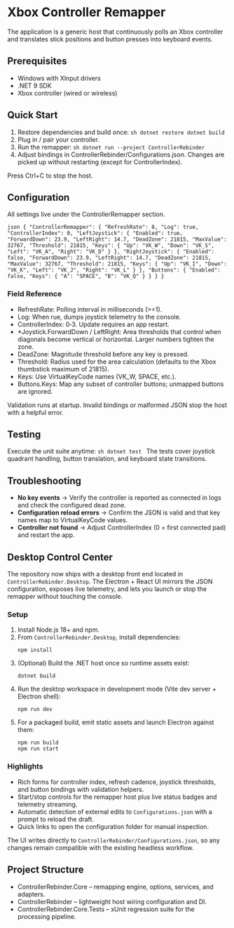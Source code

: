 ﻿# Xbox Controller Remapper

The application is a generic host that continuously polls an Xbox controller and translates stick positions and button presses into keyboard events.

## Prerequisites

- Windows with XInput drivers
- .NET 9 SDK
- Xbox controller (wired or wireless)

## Quick Start

1. Restore dependencies and build once:
   `sh
dotnet restore
dotnet build
`
2. Plug in / pair your controller.
3. Run the remapper:
   `sh
dotnet run --project ControllerRebinder
`
4. Adjust bindings in ControllerRebinder/Configurations.json. Changes are picked up without restarting (except for ControllerIndex).

Press Ctrl+C to stop the host.

## Configuration

All settings live under the ControllerRemapper section.

`json
{
  "ControllerRemapper": {
    "RefreshRate": 8,
    "Log": true,
    "ControllerIndex": 0,
    "LeftJoystick": {
      "Enabled": true,
      "ForwardDown": 23.9,
      "LeftRight": 14.7,
      "DeadZone": 21815,
      "MaxValue": 32767,
      "Threshold": 21815,
      "Keys": {
        "Up": "VK_W",
        "Down": "VK_S",
        "Left": "VK_A",
        "Right": "VK_D"
      }
    },
    "RightJoystick": {
      "Enabled": false,
      "ForwardDown": 23.9,
      "LeftRight": 14.7,
      "DeadZone": 21815,
      "MaxValue": 32767,
      "Threshold": 21815,
      "Keys": {
        "Up": "VK_I",
        "Down": "VK_K",
        "Left": "VK_J",
        "Right": "VK_L"
      }
    },
    "Buttons": {
      "Enabled": false,
      "Keys": {
        "A": "SPACE",
        "B": "VK_Q"
      }
    }
  }
}
`

### Field Reference

- RefreshRate: Polling interval in milliseconds (>=1).
- Log: When rue, dumps joystick telemetry to the console.
- ControllerIndex: 0‑3. Update requires an app restart.
- \*Joystick.ForwardDown / LeftRight: Area thresholds that control when diagonals become vertical or horizontal. Larger numbers tighten the zone.
- DeadZone: Magnitude threshold before any key is pressed.
- Threshold: Radius used for the area calculation (defaults to the Xbox thumbstick maximum of 21815).
- Keys: Use VirtualKeyCode names (VK_W, SPACE, etc.).
- Buttons.Keys: Map any subset of controller buttons; unmapped buttons are ignored.

Validation runs at startup. Invalid bindings or malformed JSON stop the host with a helpful error.

## Testing

Execute the unit suite anytime:
`sh
dotnet test
`
The tests cover joystick quadrant handling, button translation, and keyboard state transitions.

## Troubleshooting

- **No key events** → Verify the controller is reported as connected in logs and check the configured dead zone.
- **Configuration reload errors** → Confirm the JSON is valid and that key names map to VirtualKeyCode values.
- **Controller not found** → Adjust ControllerIndex (0 = first connected pad) and restart the app.

## Desktop Control Center

The repository now ships with a desktop front end located in `ControllerRebinder.Desktop`. The Electron + React UI mirrors the JSON configuration, exposes live telemetry, and lets you launch or stop the remapper without touching the console.

### Setup

1. Install Node.js 18+ and npm.
2. From `ControllerRebinder.Desktop`, install dependencies:
   ```
   npm install
   ```
3. (Optional) Build the .NET host once so runtime assets exist:
   ```
   dotnet build
   ```
4. Run the desktop workspace in development mode (Vite dev server + Electron shell):
   ```
   npm run dev
   ```
5. For a packaged build, emit static assets and launch Electron against them:
   ```
   npm run build
   npm run start
   ```

### Highlights

- Rich forms for controller index, refresh cadence, joystick thresholds, and button bindings with validation helpers.
- Start/stop controls for the remapper host plus live status badges and telemetry streaming.
- Automatic detection of external edits to `Configurations.json` with a prompt to reload the draft.
- Quick links to open the configuration folder for manual inspection.

The UI writes directly to `ControllerRebinder/Configurations.json`, so any changes remain compatible with the existing headless workflow.

## Project Structure

- ControllerRebinder.Core – remapping engine, options, services, and adapters.
- ControllerRebinder – lightweight host wiring configuration and DI.
- ControllerRebinder.Core.Tests – xUnit regression suite for the processing pipeline.
